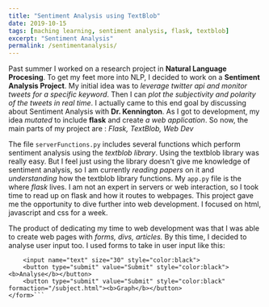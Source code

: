 ```yaml
---
title: "Sentiment Analysis using TextBlob"
date: 2019-10-15
tags: [maching learning, sentiment analysis, flask, textblob]
excerpt: "Sentiment Analysis"
permalink: /sentimentanalysis/
---
```


Past summer I worked on a research project in **Natural Language Procesing**. To get my feet more into NLP,
I decided to work on a **Sentiment Analysis Project**. My initial idea was to *leverage twitter api and monitor* 
*tweets for a specific keyword*. Then I can *plot the subjectivity and polarity of the tweets in real time*. 
I actually came to this end goal by discussing about Sentiment Analysis with **Dr. Kennington**. 
As I got to development, my idea *mutated* to include **flask** and create *a web application*. So now, the main 
parts of my project are : *Flask, TextBlob, Web Dev* 

The file `serverFunctions.py` includes several functions which perform sentiment analysis using the *textblob* 
*library*. Using the textblob library was really easy. But I feel just using the library doesn't give me 
knowledge of sentiment analysis, so I am currently *reading papers* on it and *understanding* how the textblob 
library functions. My `app.py` file is the where *flask* lives. I am not an expert in servers or web interaction, 
so I took time to read up on flask and how it routes to webpages. This project gave me the opportunity to dive 
further into web development. I focused on html, javascript and css for a week. 

The product of dedicating my time to web development was that I was able to create web pages with *forms, divs, articles.* 
By this time, I decided to analyse user input too. I used forms to take in user input like this:
```<form method="POST">
    <input name="text" size="30" style="color:black">
    <button type="submit" value="Submit" style="color:black"><b>Analyse</b></button>
    <button type="submit" value="Submit" style="color:black" formaction="/subject.html"><b>Graph</b></button>
</form>```



